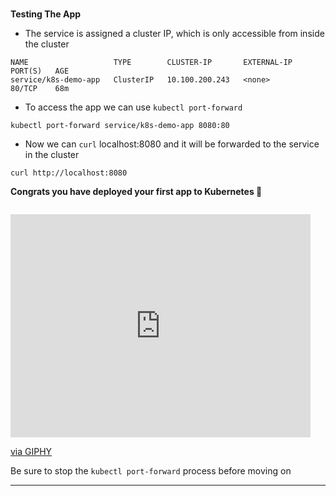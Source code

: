 
### 
**Testing The App**



*   The service is assigned a cluster IP, which is only accessible from inside the cluster


```
NAME                   TYPE        CLUSTER-IP       EXTERNAL-IP   PORT(S)   AGE
service/k8s-demo-app   ClusterIP   10.100.200.243   <none>        80/TCP    68m

```



*   To access the app we can use `kubectl port-forward`


```execute-1
kubectl port-forward service/k8s-demo-app 8080:80

```



*   Now we can `curl` localhost:8080 and it will be forwarded to the service in the cluster


```execute-2
curl http://localhost:8080
```


**Congrats you have deployed your first app to Kubernetes 🎉**

```terminal:interrupt-all
```

<iframe src="https://giphy.com/embed/msKNSs8rmJ5m" width="480" height="357" frameBorder="0" class="giphy-embed" allowFullScreen></iframe><p><a href="https://giphy.com/gifs/day-subreddit-msKNSs8rmJ5m">via GIPHY</a></p>

Be sure to stop the `kubectl port-forward` process before moving on


---

